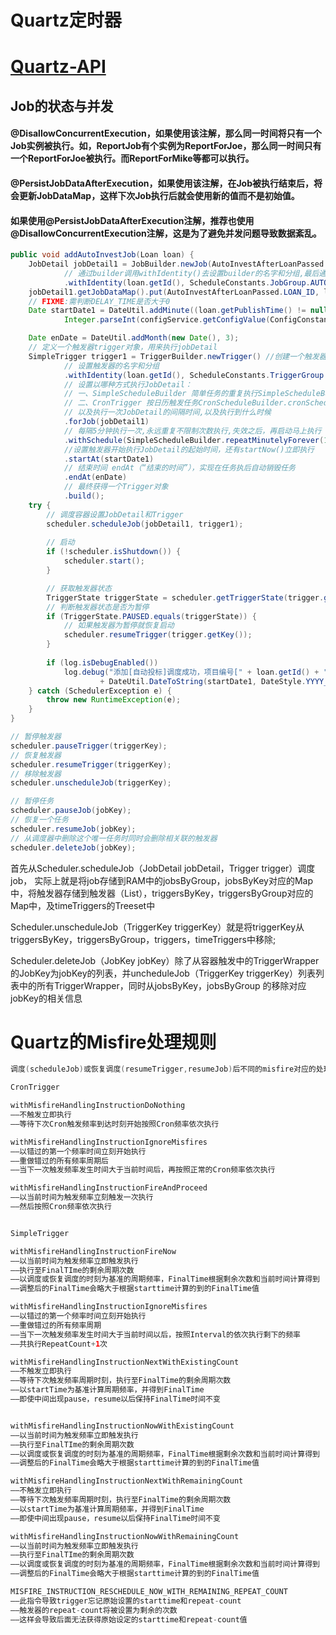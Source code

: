 # Quartz定时器

# [Quartz-API](/JAVA/Quartz定时器API.md)
## Job的状态与并发

#### @DisallowConcurrentExecution，如果使用该注解，那么同一时间将只有一个Job实例被执行。如，ReportJob有个实例为ReportForJoe，那么同一时间只有一个ReportForJoe被执行。而ReportForMike等都可以执行。 

#### @PersistJobDataAfterExecution，如果使用该注解，在Job被执行结束后，将会更新JobDataMap，这样下次Job执行后就会使用新的值而不是初始值。

#### 如果使用@PersistJobDataAfterExecution注解，推荐也使用@DisallowConcurrentExecution注解，这是为了避免并发问题导致数据紊乱。

```java
public void addAutoInvestJob(Loan loan) {
	JobDetail jobDetail1 = JobBuilder.newJob(AutoInvestAfterLoanPassed.class) // 创建builder，(jobDetail的预准备对象)
			// 通过builder调用withIdentity()去设置builder的名字和分组,最后通过build()方法获得一个jobDetail对象
			.withIdentity(loan.getId(), ScheduleConstants.JobGroup.AUTO_INVEST_AFTER_LOAN_PASSED).build();
	jobDetail1.getJobDataMap().put(AutoInvestAfterLoanPassed.LOAN_ID, loan.getId());
	// FIXME:需判断DELAY_TIME是否大于0
	Date startDate1 = DateUtil.addMinute((loan.getPublishTime() != null ? loan.getPublishTime() : new Date()),
			Integer.parseInt(configService.getConfigValue(ConfigConstants.AutoInvest.DELAY_TIME)));

	Date enDate = DateUtil.addMonth(new Date(), 3);
	// 定义一个触发器trigger对象，用来执行jobDetail
	SimpleTrigger trigger1 = TriggerBuilder.newTrigger() //创建一个触发器trigger对象
			// 设置触发器的名字和分组
			.withIdentity(loan.getId(), ScheduleConstants.TriggerGroup.AUTO_INVEST_AFTER_LOAN_PASSED)
			// 设置以哪种方式执行JobDetail：
			// 一、SimpleScheduleBuilder 简单任务的重复执行SimpleScheduleBuilder.repeatSecondlyForever(5)
			// 二、CronTrigger 按日历触发任务CronScheduleBuilder.cronSchedule("0 17 1 * * ?")
			// 以及执行一次JobDetail的间隔时间,以及执行到什么时候
			.forJob(jobDetail1)
			// 每隔5分钟执行一次,永远重复不限制次数执行,失效之后，再启动马上执行
			.withSchedule(SimpleScheduleBuilder.repeatMinutelyForever(1))
			//设置触发器开始执行JobDetail的起始时间，还有startNow()立即执行
			.startAt(startDate1)
			// 结束时间 endAt（“结束的时间”），实现在任务执后自动销毁任务
			.endAt(enDate)
			// 最终获得一个Trigger对象
			.build();
	try {
		// 调度容器设置JobDetail和Trigger
		scheduler.scheduleJob(jobDetail1, trigger1);
		
		// 启动
		if (!scheduler.isShutdown()) {
			scheduler.start();
		}

		// 获取触发器状态
		TriggerState triggerState = scheduler.getTriggerState(trigger.getKey());
		// 判断触发器状态是否为暂停
		if (TriggerState.PAUSED.equals(triggerState)) {
			// 如果触发器为暂停就恢复启动
			scheduler.resumeTrigger(trigger.getKey());
		}
		
		if (log.isDebugEnabled())
			log.debug("添加[自动投标]调度成功，项目编号[" + loan.getId() + "]，时间："
					+ DateUtil.DateToString(startDate1, DateStyle.YYYY_MM_DD_HH_MM_SS_CN));
	} catch (SchedulerException e) {
		throw new RuntimeException(e);
	}
}
 ```
 
 ```java
// 暂停触发器
scheduler.pauseTrigger(triggerKey);
// 恢复触发器
scheduler.resumeTrigger(triggerKey);
// 移除触发器
scheduler.unscheduleJob(triggerKey);

// 暂停任务
scheduler.pauseJob(jobKey);
// 恢复一个任务
scheduler.resumeJob(jobKey);
// 从调度器中删除这个唯一任务时同时会删除相关联的触发器
scheduler.deleteJob(jobKey);
```

 首先从Scheduler.scheduleJob（JobDetail jobDetail，Trigger trigger）调度job， 实际上就是将job存储到RAM中的jobsByGroup，jobsByKey对应的Map中，将触发器存储到触发器（List），triggersByKey，triggersByGroup对应的Map中，及timeTriggers的Treeset中 

Scheduler.unscheduleJob（TriggerKey triggerKey）就是将triggerKey从triggersByKey，triggersByGroup，triggers，timeTriggers中移除;

Scheduler.deleteJob（JobKey jobKey）除了从容器触发中的TriggerWrapper的JobKey为jobKey的列表<TriggerWrapper>，并uncheduleJob（TriggerKey triggerKey）列表列表<TriggerWrapper>中的所有TriggerWrapper，同时从jobsByKey，jobsByGroup 的移除对应jobKey的相关信息 

# Quartz的Misfire处理规则
```java
调度(scheduleJob)或恢复调度(resumeTrigger,resumeJob)后不同的misfire对应的处理规则

CronTrigger 

withMisfireHandlingInstructionDoNothing
——不触发立即执行
——等待下次Cron触发频率到达时刻开始按照Cron频率依次执行

withMisfireHandlingInstructionIgnoreMisfires
——以错过的第一个频率时间立刻开始执行
——重做错过的所有频率周期后
——当下一次触发频率发生时间大于当前时间后，再按照正常的Cron频率依次执行

withMisfireHandlingInstructionFireAndProceed
——以当前时间为触发频率立刻触发一次执行
——然后按照Cron频率依次执行


SimpleTrigger 

withMisfireHandlingInstructionFireNow
——以当前时间为触发频率立即触发执行
——执行至FinalTIme的剩余周期次数
——以调度或恢复调度的时刻为基准的周期频率，FinalTime根据剩余次数和当前时间计算得到
——调整后的FinalTime会略大于根据starttime计算的到的FinalTime值

withMisfireHandlingInstructionIgnoreMisfires
——以错过的第一个频率时间立刻开始执行
——重做错过的所有频率周期
——当下一次触发频率发生时间大于当前时间以后，按照Interval的依次执行剩下的频率
——共执行RepeatCount+1次

withMisfireHandlingInstructionNextWithExistingCount
——不触发立即执行
——等待下次触发频率周期时刻，执行至FinalTime的剩余周期次数
——以startTime为基准计算周期频率，并得到FinalTime
——即使中间出现pause，resume以后保持FinalTime时间不变


withMisfireHandlingInstructionNowWithExistingCount
——以当前时间为触发频率立即触发执行
——执行至FinalTIme的剩余周期次数
——以调度或恢复调度的时刻为基准的周期频率，FinalTime根据剩余次数和当前时间计算得到
——调整后的FinalTime会略大于根据starttime计算的到的FinalTime值

withMisfireHandlingInstructionNextWithRemainingCount
——不触发立即执行
——等待下次触发频率周期时刻，执行至FinalTime的剩余周期次数
——以startTime为基准计算周期频率，并得到FinalTime
——即使中间出现pause，resume以后保持FinalTime时间不变

withMisfireHandlingInstructionNowWithRemainingCount
——以当前时间为触发频率立即触发执行
——执行至FinalTIme的剩余周期次数
——以调度或恢复调度的时刻为基准的周期频率，FinalTime根据剩余次数和当前时间计算得到
——调整后的FinalTime会略大于根据starttime计算的到的FinalTime值

MISFIRE_INSTRUCTION_RESCHEDULE_NOW_WITH_REMAINING_REPEAT_COUNT
——此指令导致trigger忘记原始设置的starttime和repeat-count
——触发器的repeat-count将被设置为剩余的次数
——这样会导致后面无法获得原始设定的starttime和repeat-count值
```

